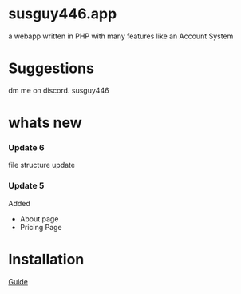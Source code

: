 # susguy446.app
a webapp written in PHP with many features like an Account System
# Suggestions
 dm me on discord.
 susguy446

# whats new
### Update 6
 file structure update
### Update 5
 Added 
 - About page
 - Pricing Page


# Installation
 [Guide](https://github.com/SusgUY446/my-cool-site/blob/main/install.md)
 
